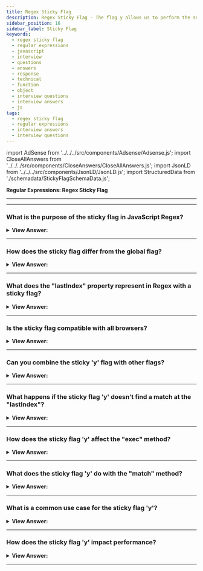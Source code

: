 ```yaml
---
title: Regex Sticky Flag
description: Regex Sticky Flag - The flag y allows us to perform the search at the given position in the source string. There is a performance gain when using flag y.
sidebar_position: 16
sidebar_label: Sticky Flag
keywords:
  - regex sticky flag
  - regular expressions
  - javascript
  - interview
  - questions
  - answers
  - response
  - technical
  - function
  - object
  - interview questions
  - interview answers
  - js
tags:
  - regex sticky flag
  - regular expressions
  - interview answers
  - interview questions
---
```


import AdSense from '../../../src/components/Adsense/Adsense.js';
import CloseAllAnswers from '../../../src/components/CloseAnswers/CloseAllAnswers.js';
import JsonLD from '../../../src/components/JsonLD/JsonLD.js';
import StructuredData from './schemadata/StickyFlagSchemaData.js';

<JsonLD data={StructuredData} />

<head>
  <title>Regex Sticky Flag | Regular Expressions Interview Questions</title>
</head>

**Regular Expressions: Regex Sticky Flag**

---

<AdSense />

---

<CloseAllAnswers />

### What is the purpose of the sticky flag in JavaScript Regex?

<details>
  <summary><strong>View Answer:</strong></summary>
  <div>
  <div><strong>Interview Response:</strong> The 'Y' flag, or sticky flag, makes a regex match only from the index it last matched, enabling sequential matching rather than searching the entire string. The flag 'y' makes regexp.exec(str) search strictly at position lastIndex, not “starting from” it. There is a critical performance gain when using flag y.
    </div><br />
  <div><strong className="codeExample">Code Example:</strong><br /><br />

  <div></div>

```js
let str = 'let varName = "value"';

let regexp = /\w+/y;

regexp.lastIndex = 3;
alert(regexp.exec(str)); // null (there's a space at position 3, not a word)

regexp.lastIndex = 4;
alert(regexp.exec(str)); // varName (word at position 4)
```

  </div>
  </div>
</details>

---

### How does the sticky flag differ from the global flag?

<details>
  <summary><strong>View Answer:</strong></summary>
  <div>
  <div><strong>Interview Response:</strong> Unlike the global flag (g), the sticky flag (y) doesn't search the whole string for matches but sticks to the "lastIndex" where the previous match ended.
  </div><br />
  <div><strong className="codeExample">Code Example:</strong><br /><br />

  <div></div>

**1. Global flag (g)**: When the `g` flag is used, the regular expression will be tested against all possible matches in a string. This is in contrast to the default behavior, which is to stop after the first match.

Here's an example:

```javascript
let regex = /abc/g;
let str = 'abc abc abc';
let matches = str.match(regex);
console.log(matches); // Outputs: [ 'abc', 'abc', 'abc' ]
```

**2. Sticky flag (y)**: The `y` flag makes a regular expression "sticky", meaning it will only search for a match at the exact index where the previous match ended, instead of searching the entire string.

Here's an example:

```javascript
let regex = /abc/y;
let str = 'abcabcabc';
let match = regex.exec(str);
console.log(match); // Outputs: [ 'abc', index: 0, input: 'abcabcabc', groups: undefined ]

match = regex.exec(str);
console.log(match); // Outputs: [ 'abc', index: 3, input: 'abcabcabc', groups: undefined ]
```

In this example, you can see that the `exec()` method returns the next match each time it is called. This is because the `y` flag causes the regex engine to search for a match only from the exact spot where the last match ended.

Another example to highlight the difference:

```javascript
let str = 'abc xyz abc';
let regexGlobal = /abc/g;
let regexSticky = /abc/y;

console.log(regexGlobal.test(str)); // Outputs: true
console.log(regexGlobal.test(str)); // Outputs: true

console.log(regexSticky.test(str)); // Outputs: true
console.log(regexSticky.test(str)); // Outputs: false
```

In the case of the `regexGlobal`, both tests return `true` because after the first match, it continues searching for the next match from where it left off.

However, in the case of `regexSticky`, the second test returns `false` because it tries to match the pattern at the exact position following the first match (which is a space character in this case) and fails to find the pattern 'abc' there.

The `sticky` flag can be very useful when you're parsing tokens in order or performing search-and-replace operations that should maintain state across multiple operations.

  </div>
  </div>
</details>

---

### What does the "lastIndex" property represent in Regex with a sticky flag?

<details>
  <summary><strong>View Answer:</strong></summary>
  <div>
  <div><strong>Interview Response:</strong> The "lastIndex" property represents the position at which to start the next match when using the sticky flag.
  </div><br />
  <div><strong className="codeExample">Code Example:</strong><br /><br />

  <div></div>

```javascript
let regex = /abc/y;
let str = 'abcabcabc';

regex.lastIndex = 0;
console.log(regex.exec(str)); // Outputs: [ 'abc', index: 0, input: 'abcabcabc', groups: undefined ]

console.log(regex.lastIndex); // Outputs: 3

console.log(regex.exec(str)); // Outputs: [ 'abc', index: 3, input: 'abcabcabc', groups: undefined ]

console.log(regex.lastIndex); // Outputs: 6
```

In this example, you can see that `lastIndex` starts at 0, and after each `exec` call, it is updated to the position following the last match. Because the `y` flag is set, each `exec` call only looks for a match starting at `lastIndex`.

If we set `lastIndex` to a value that doesn't correspond to the start of a match, `exec` will return null and `lastIndex` will be reset to 0:

```javascript
regex.lastIndex = 1;
console.log(regex.exec(str)); // Outputs: null

console.log(regex.lastIndex); // Outputs: 0
```

In the example above, because 'abc' doesn't start at index 1, the `exec` method returned null and `lastIndex` was reset to 0.

  </div>
  </div>
</details>

---

### Is the sticky flag compatible with all browsers?

<details>
  <summary><strong>View Answer:</strong></summary>
  <div>
  <div><strong>Interview Response:</strong> As of March 2021, all modern browsers support the sticky flag. However, it's not supported in Internet Explorer.
  </div><br />
  <div><strong className="codeExample">Sticky flag 'y' Browser Support:</strong><br /><br />

  <div></div>

The sticky flag `y` in regular expressions is a fairly modern feature in JavaScript and as of my last training cut-off in September 2021, it is supported in the following major browsers:

| Browser        | Version that added `y` flag support |
| -------------- | ----------------------------------- |
| Chrome         | 49                                  |
| Firefox        | 3                                   |
| Safari         | 10                                  |
| Edge           | 15                                  |
| Internet Explorer| Not supported                     |
| Opera          | 36                                  |

It is always a good idea to check the most recent compatibility information from a reliable source like [Can I use](https://caniuse.com) or [MDN Web Docs](https://developer.mozilla.org), as browser capabilities are constantly being updated.

  </div>
  </div>
</details>

---

### Can you combine the sticky 'y' flag with other flags?

<details>
  <summary><strong>View Answer:</strong></summary>
  <div>
  <div><strong>Interview Response:</strong> Yes, the sticky 'y' flag in JavaScript regular expressions can be combined with other flags such as 'g' (global), 'i' (case-insensitive), 'm' (multiline), and 'u' (unicode). The order of the flags doesn't matter.
  </div><br />
  <div><strong className="codeExample">Code Example:</strong><br /><br />

  <div></div>

You can combine the `y` flag with any other flags based on your requirement.

```javascript
let regex = /abc/iy; // Case-insensitive and sticky
let str = 'ABCabcabc';

console.log(regex.exec(str)); // Outputs: [ 'ABC', index: 0, input: 'ABCabcabc', groups: undefined ]
console.log(regex.lastIndex); // Outputs: 3
```

---

:::note
Please note that the order of the flags doesn't matter. `/abc/iy` is the same as `/abc/yi`.
:::

  </div>
  </div>
</details>

---

### What happens if the sticky flag 'y' doesn't find a match at the "lastIndex"?

<details>
  <summary><strong>View Answer:</strong></summary>
  <div>
  <div><strong>Interview Response:</strong> In JavaScript, if a regular expression with the sticky 'y' flag doesn't find a match at the `lastIndex` position, the `exec` method returns `null` and the `lastIndex` property is reset to 0 for the next search operation.
  </div><br />
  <div><strong className="codeExample">Code Example:</strong><br /><br />

  <div></div>

Here is a JavaScript code example demonstrating what happens when a sticky flag regex does not find a match at the position specified by `lastIndex`.

```javascript
let regex = /abc/y;
let str = 'abc def abc';

console.log(regex.exec(str)); // Outputs: [ 'abc', index: 0, input: 'abc def abc', groups: undefined ]
console.log(regex.lastIndex); // Outputs: 3

console.log(regex.exec(str)); // Outputs: null
console.log(regex.lastIndex); // Outputs: 0
```

  </div>
  </div>
</details>

---

### How does the sticky flag 'y' affect the "exec" method?

<details>
  <summary><strong>View Answer:</strong></summary>
  <div>
  <div><strong>Interview Response:</strong> With the sticky flag, the "exec" method only finds a match starting exactly at "lastIndex", unlike without the flag.
  </div><br />
  <div><strong className="codeExample">Code Example:</strong><br /><br />

  <div></div>

```js
let regex = /abc/y; // sticky regex
let str = 'abcabcabc';

console.log(regex.exec(str)); // Outputs: [ 'abc', index: 0, input: 'abcabcabc', groups: undefined ]
console.log(regex.lastIndex); // Outputs: 3 (updated to the position following the match)

console.log(regex.exec(str)); // Outputs: [ 'abc', index: 3, input: 'abcabcabc', groups: undefined ]
console.log(regex.lastIndex); // Outputs: 6 (updated to the position following the match)

regex.lastIndex = 7; // set lastIndex to a position where there's no 'abc'
console.log(regex.exec(str)); // Outputs: null (no match found at lastIndex)
console.log(regex.lastIndex); // Outputs: 0 (reset to 0)
```

  </div>
  </div>
</details>

---

### What does the sticky flag 'y' do with the "match" method?

<details>
  <summary><strong>View Answer:</strong></summary>
  <div>
  <div><strong>Interview Response:</strong> The sticky flag (y) is not fully compatible with the match method. When used with match, the y flag does not change the behavior of the method as one might expect.
  </div><br/>
  <div><strong>Additional Information:</strong> Normally, when you use the match method with a global (g) flag, it returns all matches in the string. However, if you replace the g flag with the y flag, match will only return the first match, not all matches starting from the lastIndex like exec does. This is because match does not update the lastIndex property of the RegExp object. From <strong>ECMAScript 2018</strong> onwards, you can use the <strong>matchAll</strong> method with the y flag, which does what you might expect: it returns an iterator that yields all matches, one by one, considering the y flag.
  </div><br />
  <div><strong className="codeExample">Code Example:</strong><br /><br />

  <div></div>

```js
// you must add the 'g' global flag or it will result in an Type error
let regex = /abc/gy;
let str = 'abcabcabc';

let matches = str.matchAll(regex);

for (let match of matches) {
  console.log(match); 
}
// Outputs: 
// [ 'abc', index: 0, input: 'abcabcabc', groups: undefined ]
// [ 'abc', index: 3, input: 'abcabcabc', groups: undefined ]
// [ 'abc', index: 6, input: 'abcabcabc', groups: undefined ]
```

---

:::note
The Official ECMA Specification, ECMA-262 as of February 15, 2020, states that if there is no g flag present, that matchAll should throw a TypeError. ( See here <https://tc39.es/ecma262/#sec-string.prototype.matchall> )
:::

  </div>
  </div>
</details>

---

### What is a common use case for the sticky flag 'y'?

<details>
  <summary><strong>View Answer:</strong></summary>
  <div>
  <div><strong>Interview Response:</strong> A common use case for the sticky flag (y) in JavaScript is when parsing tokens in a string, where you want to ensure that each token immediately follows the previous one. This is particularly useful when processing text line-by-line, or parsing structured text formats.
  </div><br />
  <div><strong className="codeExample">Code Example:</strong><br /><br />

  <div></div>

```js
let input = 'a,b,c';
let regex = /([^,]+),?/y; // match one or more non-comma characters, followed by optional comma
let match;
let output = [];

while (match = regex.exec(input)) {
    output.push(match[1]); // push the captured group
}

console.log(output); // Outputs: [ 'a', 'b', 'c' ]
```

  </div>
  </div>
</details>

---

### How does the sticky flag 'y' impact performance?

<details>
  <summary><strong>View Answer:</strong></summary>
  <div>
  <div><strong>Interview Response:</strong> The sticky flag (`y`) can improve performance by preventing unnecessary backtracking. It forces a match at the exact index where the previous match ended, reducing the need for searching the whole string.
  </div>
  </div>
</details>

---
